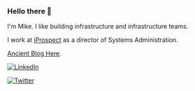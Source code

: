 ### Hello there 👋


I'm Mike. I like building infrastructure and infrastructure teams. 

I work at [iProspect](https://www.iprospect.com) as a director of Systems Administration.  

[Ancient Blog Here](https://mjladd.com).

<a href="https://www.linkedin.com/in/mjladd"><img src="https://img.shields.io/badge/LinkedIn--_.svg?style=social&logo=linkedin" alt="LinkedIn"></a>

<a href="https://twitter.com/mjladd"><img src="https://img.shields.io/twitter/follow/mjladd?label=Twitter&style=social" alt="Twitter"></a>
